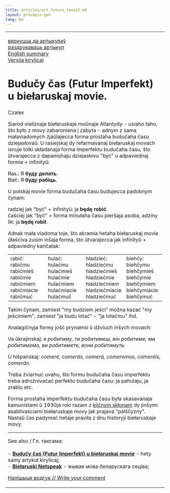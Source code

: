 ```yaml
---
title: articles/art_future_tense2.md 
layout: pravapis-gen
lang: be
---
```



<table>
<tbody>
<tr class="odd">

<td>
<p><a href="articles_by.html">вярнуцца да артыкулаў</a><br />
<a href="#">раздрукаваць артыкул</a><br />
<a href="articles/art_future_tense.html#english">English summary</a><br />
<a href="articles/art_future_tense.html">Versija kirylicaj</a><br />
</p>
<h1 id="budučy-čas-futur-imperfekt-u-biełaruskaj-movie.">Budučy čas (Futur Imperfekt) u biełaruskaj movie.</h1>
<p>Czalex</p>
<p>Siarod vializnaje biełaruskaje moŭnaje Atlantydy - usiaho taho, što było z movy zabaroniena j zabyta - adnym z sama małaviadomych źjaŭlajecca forma prostaha budučaha času dziejasłovaŭ. U rasiejskaj dy refarmavanaj biełaruskaj movach isnuje tolki składanaja forma imperfektu budučaha času, što ŭtvarajecca z dapamohaju dziejasłovu "być" u adpaviednaj formie + infinityŭ:</p>
<p>Ras.: Я <strong>буду делать</strong>.<br />
Bieł.: Я <strong>буду рабіць</strong>.</p>
<p>U polskaj movie forma budučaha času budujecca padobnym čynam:</p>
<p>radziej jak "być" + infinityŭ: ja <strong>będę robić</strong><br />
čaściej jak "być" + forma minułaha času pieršaja asoba, adziny lik: ja <strong>będę robił</strong>.</p>
<p>Adnak mała viadoma toje, što akramia hetaha biełaruskaj movie ŭłaściva zusim inšaja forma, što ŭtvarajecca jak infinityŭ + adpaviedny kančatak:</p>
<table>
<colgroup>
<col style="width: 25%" />
<col style="width: 25%" />
<col style="width: 25%" />
<col style="width: 25%" />
</colgroup>
<tbody>
<tr class="odd">
<td>rabić:<br />
rabić<span class="underline">mu</span><br />
rabić<span class="underline">mieš</span><br />
rabić<span class="underline">mie</span><br />
rabić<span class="underline">miem</span><br />
rabić<span class="underline">miacie</span><br />
rabić<span class="underline">muć</span><br />
</td>
<td>hulać:<br />
hulać<span class="underline">mu</span><br />
hulać<span class="underline">mieš</span><br />
hulać<span class="underline">mie</span><br />
hulać<span class="underline">miem</span><br />
hulać<span class="underline">miacie</span><br />
hulać<span class="underline">muć</span><br />
</td>
<td>hladzieć:<br />
hladzieć<span class="underline">mu</span><br />
hladzieć<span class="underline">mieš</span><br />
hladzieć<span class="underline">mie</span><br />
hladzieć<span class="underline">miem</span><br />
hladzieć<span class="underline">miacie</span><br />
hladzieć<span class="underline">muć</span><br />
</td>
<td>biehčy:<br />
biehčy<span class="underline">mu</span><br />
biehčy<span class="underline">mieš</span><br />
biehčy<span class="underline">mie</span><br />
biehčy<span class="underline">miem</span><br />
biehčy<span class="underline">miacie</span><br />
biehčy<span class="underline">muć</span><br />
</td>
</tr>
</tbody>
</table><p>Takim čynam, zamiest "my budziem jeści" možna kazać "my jeścimiem", zamiest "ja budu lotać" - "ja lotaćmu" ihd.</p>
<p>Analagičnyja formy jość prynamsi ŭ dźviuch inšych movach:</p>
<p>Va ŭkrajinskaj: <em>я робитиму, ти робитимеш, він робитиме, ми робитимемо, ви робитимете, вони робитимуть.</em></p>
<p>U hišpanskaj: <em>comeré, comerás, comerá, comeremos, comeréis, comerán.</em></p>
<p>Treba źviarnuć uvahu, što formu budučaha času imperfektu treba adroźnivaćać perfektu budučaha času: ja pahulaju, ja zrablu etc.</p>
<p>Forma prostaha imperfektu budučaha času była skasavanaja kamunistami ŭ 1930ja roki razam z <a href="articles/art_vocative.html">kličnym skłonam</a> dy jinšymi asablivaściami biełaruskaje movy jak prajava "palščyzny". Nastaŭ čas padymać hetaje praviła z dnu historyji biełaruskaje movy.</p>
<hr />
<p>See also / Гл. таксама:<br />
<br />
- <strong><a href="articles/art_future_tense.html">Budučy čas (Futur Imperfekt) u biełaruskaj movie</a></strong> - hety samy artykuł kirylicaj;<br />
- <strong><a href="articles/art_netspeak.html">Biełaruski Netspeak</a></strong> - жывая мова беларускага сеціва;<br />
</p>
<p><span class="small"><a href="gb_add.html?ref=http%3A%2F%2Fwww%2Epravapis%2Eorg%2Fart%5Ffuture%5Ftense2%2Easp">Напішыце водгук // Write your comment</a></span></p></td>
</tr>
</tbody>
</table>
